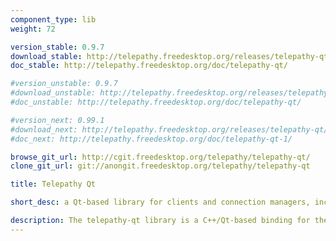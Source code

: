 ```yaml
---
component_type: lib
weight: 72

version_stable: 0.9.7
download_stable: http://telepathy.freedesktop.org/releases/telepathy-qt/telepathy-qt-VERSION.tar.gz
doc_stable: http://telepathy.freedesktop.org/doc/telepathy-qt/

#version_unstable: 0.9.7
#download_unstable: http://telepathy.freedesktop.org/releases/telepathy-qt/telepathy-qt-VERSION.tar.gz
#doc_unstable: http://telepathy.freedesktop.org/doc/telepathy-qt/

#version_next: 0.99.1
#download_next: http://telepathy.freedesktop.org/releases/telepathy-qt/telepathy-qt-VERSION.tar.gz
#doc_next: http://telepathy.freedesktop.org/doc/telepathy-qt-1/

browse_git_url: http://cgit.freedesktop.org/telepathy/telepathy-qt/
clone_git_url: git://anongit.freedesktop.org/telepathy/telepathy-qt

title: Telepathy Qt

short_desc: a Qt-based library for clients and connection managers, including a Qt binding for Telepathy Farstream.

description: The telepathy-qt library is a C++/Qt-based binding for the Telepathy D-Bus API. It may be used by client applications as well as connection managers, although connection manager support is not yet fully complete. Currently it is used by [KDE-Telepathy](https://community.kde.org/KTp).
---
```


